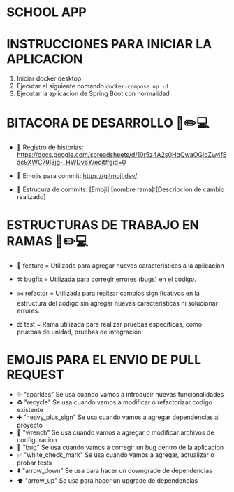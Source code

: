 # SCHOOL APP

# INSTRUCCIONES PARA INICIAR LA APLICACION
1. Iniciar docker desktop
2. Ejecutar el siguiente comando `docker-compose up -d`
3. Ejecutar la aplicacion de Spring Boot con normalidad


# BITACORA DE DESARROLLO 📑✏️💻
- 📒 Registro de historias: https://docs.google.com/spreadsheets/d/10r5z4A2s0HqQwaOGIoZw4fEac9XWC79I3jg-_HWDv6Y/edit#gid=0
  
- 🎹 Emojis para commit:    https://gitmoji.dev/
  
- 🔨 Estrucura de commits: [Emoji]:[nombre rama]:[Descripcion de cambio realizado]

# ESTRUCTURAS DE TRABAJO EN RAMAS 📑✏️💻
- 🏹 feature = Utilizada para agregar nuevas caracteristicas a la aplicacion
  
- ⚒️ bugfix = Utilizada para corregir errores (bugs) en el código.
  
- ✂️ refactor = Utilizada para realizar cambios significativos en la estructura del código sin agregar nuevas características ni solucionar errores.
  
- ⚖️ test = Rama utilizada para realizar pruebas específicas, como pruebas de unidad, pruebas de integración.

# EMOJIS PARA EL ENVIO DE PULL REQUEST
- :sparkles: "sparkles"   Se usa cuando vamos a introducir nuevas funcionalidades
- :recycle: "recycle"   Se usa cuando vamos a modificar o refactorizar codigo existente
- :heavy_plus_sign: "heavy_plus_sign"   Se usa cuando vamos a agregar dependencias al proyecto
- :wrench: "wrench"   Se usa cuando vamos a agregar o modificar archivos de configuracion
- :bug: "bug"   Se usa cuando vamos a corregir un bug dentro de la aplicacion
- :white_check_mark: "white_check_mark"   Se usa cuando vamos a agregar, actualizar o probar tests
- :arrow_down: "arrow_down"   Se usa para hacer un downgrade de dependencias
- :arrow_up: "arrow_up"   Se usa para hacer un upgrade de dependencias